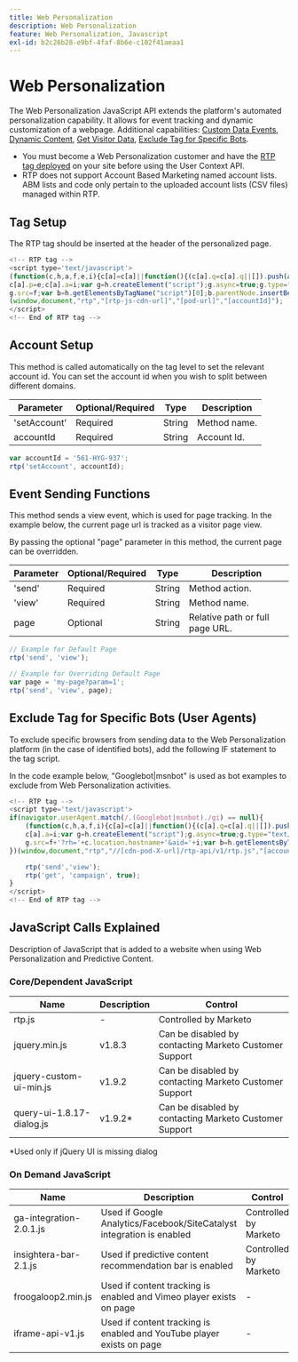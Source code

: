 ```yaml
---
title: Web Personalization
description: Web Personalization
feature: Web Personalization, Javascript
exl-id: b2c26b28-e9bf-4faf-8b6e-c102f41aeaa1
---
```

# Web Personalization

The Web Personalization JavaScript API extends the platform's automated personalization capability. It allows for event tracking and dynamic customization of a webpage. Additional capabilities: [Custom Data Events](custom-data-events.md), [Dynamic Content](web-personalization.md), [Get Visitor Data](get-visitor-data.md), [Exclude Tag for Specific Bots](#exclude_tag_for_specific_bots).

- You must become a Web Personalization customer and have the [RTP tag deployed](https://experienceleague.adobe.com/en/docs/marketo/using/product-docs/web-personalization/rtp-tag-implementation/deploy-the-rtp-javascript) on your site before using the User Context API.
- RTP does not support Account Based Marketing named account lists. ABM lists and code only pertain to the uploaded account lists (CSV files) managed within RTP.

## Tag Setup

The RTP tag should be inserted at the header of the personalized page.

```javascript
<!-- RTP tag --> 
<script type='text/javascript'>
(function(c,h,a,f,e,i){c[a]=c[a]||function(){(c[a].q=c[a].q||[]).push(arguments)};
c[a].p=e;c[a].a=i;var g=h.createElement("script");g.async=true;g.type="text/javascript";
g.src=f;var b=h.getElementsByTagName("script")[0];b.parentNode.insertBefore(g,b)})
(window,document,"rtp","[rtp-js-cdn-url]","[pod-url]","[accountId]");
</script>
<!-- End of RTP tag -->
```

## Account Setup

This method is called automatically on the tag level to set the relevant account id. You can set the account id when you wish to split between different domains.

| Parameter    | Optional/Required | Type   | Description  |
|--------------|-------------------|--------|--------------|
| 'setAccount' | Required          | String | Method name. |
| accountId    | Required          | String | Account Id. |


```javascript
var accountId = '561-HYG-937';
rtp('setAccount', accountId);
```

## Event Sending Functions

This method sends a view event, which is used for page tracking. In the example below, the current page url is tracked as a visitor page view.

By passing the optional "page" parameter in this method, the current page can be overridden.

| Parameter | Optional/Required | Type   | Description                     |
|-----------|-------------------|--------|---------------------------------|
| 'send'    | Required          | String | Method action.                 |
| 'view'    | Required          | String | Method name.                   |
| page      | Optional          | String | Relative path or full page URL. |


```javascript
// Example for Default Page
rtp('send', 'view');

// Example for Overriding Default Page
var page = 'my-page?param=1';
rtp('send', 'view', page);
```

## Exclude Tag for Specific Bots (User Agents)

To exclude specific browsers from sending data to the Web Personalization platform (in the case of identified bots), add the following IF statement to the tag script.

In the code example below, "Googlebot|msnbot" is used as bot examples to exclude from Web Personalization activities.

```javascript
<!-- RTP tag --> 
<script type='text/javascript'>
if(navigator.userAgent.match(/.(Googlebot|msnbot)./gi) == null){
    (function(c,h,a,f,i){c[a]=c[a]||function(){(c[a].q=c[a].q||[]).push(arguments)};
    c[a].a=i;var g=h.createElement("script");g.async=true;g.type="text/javascript";
    g.src=f+'?rh='+c.location.hostname+'&aid='+i;var b=h.getElementsByTagName("script")[0];b.parentNode.insertBefore(g,b);
})(window,document,"rtp","//[cdn-pod-X-url]/rtp-api/v1/rtp.js","[accountId]");

    rtp('send','view');
    rtp('get', 'campaign', true);
}
</script>
<!-- End of RTP tag -->
```

## JavaScript Calls Explained

Description of JavaScript that is added to a website when using Web Personalization and Predictive Content.

### Core/Dependent JavaScript

| Name                      | Description | Control                                                |
|---------------------------|-------------|--------------------------------------------------------|
| rtp.js                    | -           | Controlled by Marketo                                  |
| jquery.min.js             | v1.8.3      | Can be disabled by contacting Marketo Customer Support |
| jquery-custom-ui-min.js   | v1.9.2      | Can be disabled by contacting Marketo Customer Support |
| query-ui-1.8.17-dialog.js | v1.9.2*     | Can be disabled by contacting Marketo Customer Support |


*Used only if jQuery UI is missing dialog

### On Demand JavaScript

| Name                    | Description                                                           | Control               |
|-------------------------|-----------------------------------------------------------------------|-----------------------|
| ga-integration-2.0.1.js | Used if Google Analytics/Facebook/SiteCatalyst integration is enabled | Controlled by Marketo |
| insightera-bar-2.1.js   | Used if predictive content recommendation bar is enabled              | Controlled by Marketo |
| froogaloop2.min.js      | Used if content tracking is enabled and Vimeo player exists on page   | -                     |
| iframe-api-v1.js        | Used if content tracking is enabled and YouTube player exists on page | -                     |
